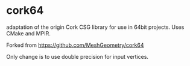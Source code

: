 # cork64
adaptation of the origin Cork CSG library for use in 64bit projects. Uses CMake and MPIR.

Forked from https://github.com/MeshGeometry/cork64

Only change is to use double precision for input vertices.
